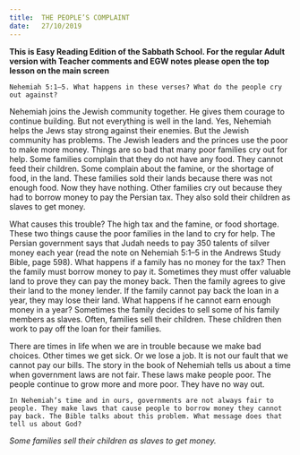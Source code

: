```yaml
---
title:  THE PEOPLE’S COMPLAINT
date:   27/10/2019
---
```


**This is Easy Reading Edition of the Sabbath School. For the regular Adult version with Teacher comments and EGW notes please open the top lesson on the main screen** 

`Nehemiah 5:1–5. What happens in these verses? What do the people cry out against?`

Nehemiah joins the Jewish community together. He gives them courage to continue building. But not everything is well in the land. Yes, Nehemiah helps the Jews stay strong against their enemies. But the Jewish community has problems. The Jewish leaders and the princes use the poor to make more money. Things are so bad that many poor families cry out for help. Some families complain that they do not have any food. They cannot feed their children. Some complain about the famine, or the shortage of food, in the land. These families sold their lands because there was not enough food. Now they have nothing. Other families cry out because they had to borrow money to pay the Persian tax. They also sold their children as slaves to get money. 

What causes this trouble? The high tax and the famine, or food shortage. These two things cause the poor families in the land to cry for help. The Persian government says that Judah needs to pay 350 talents of silver money each year (read the note on Nehemiah 5:1–5 in the Andrews Study Bible, page 598). What happens if a family has no money for the tax? Then the family must borrow money to pay it. Sometimes they must offer valuable land to prove they can pay the money back. Then the family agrees to give their land to the money lender. If the family cannot pay back the loan in a year, they may lose their land. What happens if he cannot earn enough money in a year? Sometimes the family decides to sell some of his family members as slaves. Often, families sell their children. These children then work to pay off the loan for their families. 

There are times in life when we are in trouble because we make bad choices. Other times we get sick. Or we lose a job. It is not our fault that we cannot pay our bills. The story in the book of Nehemiah tells us about a time when government laws are not fair. These laws make people poor. The people continue to grow more and more poor. They have no way out.

`In Nehemiah’s time and in ours, governments are not always fair to people. They make laws that cause people to borrow money they cannot pay back. The Bible talks about this problem. What message does that tell us about God?`

_Some families sell their children as slaves to get money._